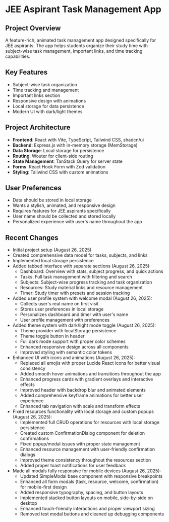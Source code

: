 # JEE Aspirant Task Management App

## Project Overview
A feature-rich, animated task management app designed specifically for JEE aspirants. The app helps students organize their study time with subject-wise task management, important links, and time tracking capabilities.

## Key Features
- Subject-wise task organization
- Time tracking and management
- Important links section
- Responsive design with animations
- Local storage for data persistence
- Modern UI with dark/light themes

## Project Architecture
- **Frontend**: React with Vite, TypeScript, Tailwind CSS, shadcn/ui
- **Backend**: Express.js with in-memory storage (MemStorage)
- **Data Storage**: Local storage for persistence
- **Routing**: Wouter for client-side routing
- **State Management**: TanStack Query for server state
- **Forms**: React Hook Form with Zod validation
- **Styling**: Tailwind CSS with custom animations

## User Preferences
- Data should be stored in local storage
- Wants a stylish, animated, and responsive design
- Requires features for JEE aspirants specifically
- User name should be collected and stored locally
- Personalized experience with user's name throughout the app

## Recent Changes
- Initial project setup (August 26, 2025)
- Created comprehensive data model for tasks, subjects, and links
- Implemented local storage persistence
- Added tabbed interface with separate sections (August 26, 2025):
  - Dashboard: Overview with stats, subject progress, and quick actions
  - Tasks: Full task management with filtering and search
  - Subjects: Subject-wise progress tracking and task organization
  - Resources: Study material links and resource management
  - Timer: Study timer with presets and session tracking
- Added user profile system with welcome modal (August 26, 2025):
  - Collects user's real name on first visit
  - Stores user preferences in local storage
  - Personalizes dashboard and timer with user's name
  - User profile management with preferences
- Added theme system with dark/light mode toggle (August 26, 2025):
  - Theme provider with localStorage persistence
  - Theme toggle button in header
  - Full dark mode support with proper color schemes
  - Enhanced responsive design across all components
  - Improved styling with semantic color tokens
- Enhanced UI with icons and animations (August 26, 2025):
  - Replaced all emojis with proper Lucide React icons for better visual consistency
  - Added smooth hover animations and transitions throughout the app
  - Enhanced progress cards with gradient overlays and interactive effects
  - Improved header with backdrop blur and animated elements
  - Added comprehensive keyframe animations for better user experience
  - Enhanced tab navigation with scale and transform effects
- Fixed resources functionality with local storage and custom popups (August 26, 2025):
  - Implemented full CRUD operations for resources with local storage persistence
  - Created custom ConfirmationDialog component for deletion confirmations
  - Fixed popup/modal issues with proper state management
  - Enhanced resource management with user-friendly confirmation dialogs
  - Improved theme consistency throughout the resources section
  - Added proper toast notifications for user feedback
- Made all modals fully responsive for mobile devices (August 26, 2025):
  - Updated SimpleModal base component with responsive breakpoints
  - Enhanced all form modals (task, resource, welcome, confirmation) for mobile-first design
  - Added responsive typography, spacing, and button layouts
  - Implemented stacked button layouts on mobile, side-by-side on desktop
  - Enhanced touch-friendly interactions and proper viewport sizing
  - Removed test modal buttons and cleaned up debugging components